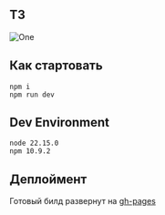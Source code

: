 ## ТЗ

<img src="https://i.imgur.com/yNGaMOx.png" alt="One" data-canonical-src="https://i.imgur.com/yNGaMOx.png" style="max-width:100%;">

## Как стартовать

```
npm i
npm run dev
```

## Dev Environment

```
node 22.15.0
npm 10.9.2
```

## Деплоймент

Готовый билд развернут на [gh-pages](https://qwelol.github.io/leaflet-map/)
